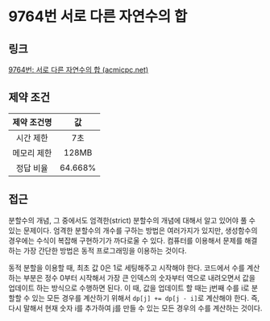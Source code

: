 # 9764번 서로 다른 자연수의 합

## 링크

[9764번: 서로 다른 자연수의 합 (acmicpc.net)](https://www.acmicpc.net/problem/9764)

## 제약 조건

| 제약 조건명 |   값    |
| :---------: | :-----: |
|  시간 제한  |   7초   |
| 메모리 제한 |  128MB  |
|  정답 비율  | 64.668% |

## 접근

분할수의 개념, 그 중에서도 엄격한(strict) 분할수의 개념에 대해서 알고 있어야 풀 수 있는 문제이다. 엄격한 분할수의 개수를 구하는 방법은 여러가지가 있지만, 생성함수의 경우에는 수식이 복잡해 구현하기가 까다로울 수 있다. 컴퓨터를 이용해서 문제를 해결하는 가장 간단한 방법은 동적 프로그래밍을 이용하는 것이다.

동적 분할을 이용할 때, 최초 값 0은 1로 세팅해주고 시작해야 한다. 코드에서 수를 계산하는 부분은 정수 0부터 시작해서 가장 큰 인덱스의 숫자부터 역으로 내려오면서 값을 업데이트 하는 방식으로 수행하면 된다. 이 때, 값을 업데이트 할 때는 j번째 수를 i로 분할할 수 있는 모든 경우를 계산하기 위해서 `dp[j] += dp[j - i]`로 계산해야 한다. 즉, 다시 말해서 현재 숫자 i를 추가하여 j를 만들 수 있는 모든 경우의 수를 계산하는 것이다.
